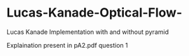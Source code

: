 # Lucas-Kanade-Optical-Flow-
Lucas Kanade Implementation with and without pyramid

Explaination present in pA2.pdf question 1

